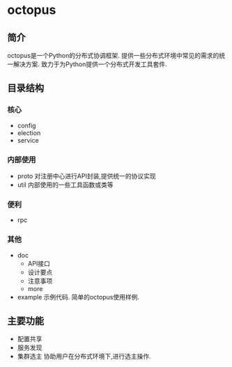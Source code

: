 # octopus
## 简介
octopus是一个Python的分布式协调框架. 提供一些分布式环境中常见的需求的统一解决方案.
致力于为Python提供一个分布式开发工具套件.

## 目录结构
### 核心
- config
- election
- service

### 内部使用
- proto
    对注册中心进行API封装,提供统一的协议实现
- util
    内部使用的一些工具函数或类等

### 便利
- rpc

### 其他
- doc
    - API接口
    - 设计要点
    - 注意事项
    - more
- example
    示例代码. 简单的octopus使用样例.

## 主要功能
- 配置共享
- 服务发现
- 集群选主
    协助用户在分布式环境下,进行选主操作.